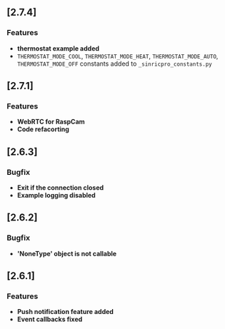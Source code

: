 ## [2.7.4]

### Features
* **thermostat example added**
* `THERMOSTAT_MODE_COOL`, `THERMOSTAT_MODE_HEAT`, `THERMOSTAT_MODE_AUTO`, `THERMOSTAT_MODE_OFF` constants added to `_sinricpro_constants.py`

## [2.7.1]

### Features
* **WebRTC for RaspCam**
* **Code refacorting**

## [2.6.3]

### Bugfix
* **Exit if the connection closed**
* **Example logging disabled**

## [2.6.2]

### Bugfix
* **'NoneType' object is not callable**

## [2.6.1]

### Features
* **Push notification feature added**
* **Event callbacks fixed**